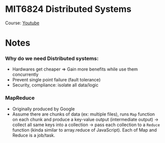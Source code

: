 # MIT6824 Distributed Systems
Course: [Youtube](https://www.youtube.com/playlist?list=PLrw6a1wE39_tb2fErI4-WkMbsvGQk9_UB)

# Notes

### Why do we need Distributed systems:
- Hardwares get cheaper => Gain more benefits while use them concurrently
- Prevent single point failure (fault tolerance)
- Security, compliance: isolate all data/logic

### MapReduce
- Originally produced by Google
- Assume there are chunks of data (ex: multiple files), runs `Map` function on each chunk and produce a key-value output (intermediate output) -> collect all same keys into a collection -> pass each collection to a `Reduce` function (kinda similar to array.reduce of JavaScript). Each of Map and Reduce is a job/task.